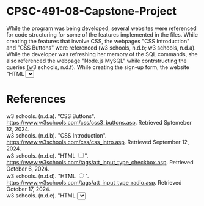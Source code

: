 # CPSC-491-08-Capstone-Project

While the program was being developed, several websites were referenced for code structuring for some of the features implemented in the files. 
While creating the features that involve CSS, the webpages "CSS Introduction" and "CSS Buttons" were referenced (w3 schools, n.d.b; w3 schools, n.d.a).
While the developer was refreshing her memory of the SQL commands, she also referenced the webpage "Node.js MySQL" while contrstructing the queries (w3 schools, n.d.f).
While creating the sign-up form, the website "HTML <select> Tag" was referenced to properly format the drop-down menu (w3 schools, n.d.e).
In creating the checkboxes, the webpage "HTMP <input type="checkbox"> was referenced (w3 schools, n.d.c).
In creating the radio buttons for the law enforcement employee questionnaire, the developer referenced the webpage "HTML <input type="radio">" (w3 schools, n.d.d).

# References
w3 schools. (n.d.a). "CSS Buttons". https://www.w3schools.com/css/css3_buttons.asp. Retrieved Sptemeber 12, 2024. <br/>
w3 schools. (n.d.b). "CSS Introduction". https://www.w3schools.com/css/css_intro.asp. Retrieved September 12, 2024. <br/>
w3 schools. (n.d.c). "HTML <input type="checkbox">". https://www.w3schools.com/tags/att_input_type_checkbox.asp. Retrieved October 6, 2024. <br/>
w3 schools. (n.d.d). "HTML <input type="radio">". https://www.w3schools.com/tags/att_input_type_radio.asp. Retrieved October 17, 2024. <br/>
w3 schools. (n.d.e). "HTML <select> Tag". https://www.w3schools.com/tags/tag_select.asp. Retrieved September 14, 2024. <br/>
w3 schools. (n.d.f). "Node.js MySQL". https://www.w3schools.com/nodejs/nodejs_mysql.asp. Retrieved September 16, 2024. <br/>

